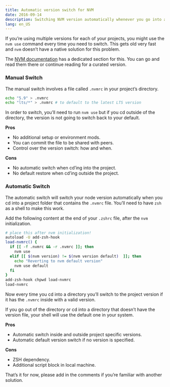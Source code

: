 ```yaml
---
title: Automatic version switch for NVM
date: 2016-09-14
description: Switching NVM version automatically whenever you go into a project folder.
lang: en_US
---
```


If you’re using multiple versions for each of your projects, you might use the `nvm use` command every time you need to switch. This gets old very fast and `nvm` doesn’t have a native solution for this problem.

The [NVM documentation](https://github.com/creationix/nvm) has a dedicated section for this. You can go and read them there or continue reading for a curated version.

### Manual Switch

The manual switch involves a file called `.nvmrc` in your project’s directory.

```bash
echo "5.9" > .nvmrc
echo "lts/*" > .nvmrc # to default to the latest LTS version
```

In order to switch, you’ll need to run `nvm use` but if you cd outside of the directory, the version is not going to switch back to your default.

**Pros**

- No additional setup or environment mods.
- You can commit the file to be shared with peers.
- Control over the version switch: how and when.

**Cons**

- No automatic switch when cd’ing into the project.
- No default restore when cd’ing outside the project.

### Automatic Switch

The automatic switch will switch your node version automatically when you cd into a project folder that contains the `.nvmrc` file. You’ll need to have `zsh` as a shell to make this work.

Add the following content at the end of your `.zshrc` file, after the `nvm` initialization.

```bash
# place this after nvm initialization!
autoload -U add-zsh-hook
load-nvmrc() {
  if [[ -f .nvmrc && -r .nvmrc ]]; then
    nvm use
  elif [[ $(nvm version) != $(nvm version default)  ]]; then
    echo "Reverting to nvm default version"
    nvm use default
  fi
}
add-zsh-hook chpwd load-nvmrc
load-nvmrc
```

Now every time you cd into a directory you’ll switch to the project version if it has the `.nvmrc` inside with a valid version.

If you go out of the directory or cd into a directory that doesn’t have the version file, your shell will use the default one in your system.

**Pros**

- Automatic switch inside and outside project specific versions.
- Automatic default version switch if no version is specified.

**Cons**

- ZSH dependency.
- Additional script block in local machine.

That’s it for now, please add in the comments if you’re familiar with another solution.
